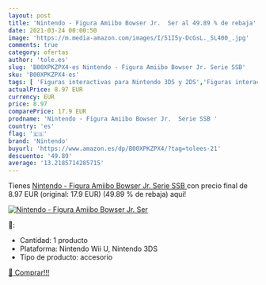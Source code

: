 ```yaml
---
layout: post
title: 'Nintendo - Figura Amiibo Bowser Jr.  Ser al 49.89 % de rebaja'
date: 2021-03-24 00:00:50
image: 'https://m.media-amazon.com/images/I/51I5y-DcGsL._SL400_.jpg'
comments: true
category: ofertas
author: 'tole.es'
slug: 'B00XPKZPX4-es Nintendo - Figura Amiibo Bowser Jr. Serie SSB'
sku: 'B00XPKZPX4-es'
tags: [ 'Figuras interactivas para Nintendo 3DS y 2DS','Figuras interactivas para Nintendo Wii U','Hardware y juegos para Nintendo 3DS y 2DS','Hardware y juegos para Wii U','Sistemas precursores y micro consolas','Videojuegos','nintendo', ]
actualPrice: 8.97 EUR
currency: EUR
price: 8.97
comparePrice: 17.9 EUR
prodname: 'Nintendo - Figura Amiibo Bowser Jr.  Serie SSB '
country: 'es'
flag: '🇪🇸'
brand: 'Nintendo'
buyurl: 'https://www.amazon.es/dp/B00XPKZPX4/?tag=tolees-21'
descuento: '49.89'
average: '13.2185714285715'
---
```


Tienes [Nintendo - Figura Amiibo Bowser Jr.  Serie SSB ](https://www.amazon.es/dp/B00XPKZPX4/?tag=tolees-21) con precio final de  8.97 EUR (original: 17.9 EUR) (49.89 %  de rebaja) aqui!

[![Nintendo - Figura Amiibo Bowser Jr.  Ser](https://m.media-amazon.com/images/I/51I5y-DcGsL._SL400_.jpg)](https://www.amazon.es/dp/B00XPKZPX4/?tag=tolees-21)

🔎:

- Cantidad: 1 producto
- Plataforma: Nintendo Wii U, Nintendo 3DS
- Tipo de producto: accesorio

[🛒 Comprar!!!](https://www.amazon.es/dp/B00XPKZPX4/?tag=tolees-21)
